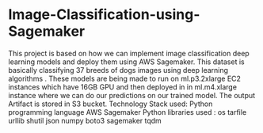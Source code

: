 # Image-Classification-using-Sagemaker
This project is based on how we can implement image classification deep learning models and deploy them using AWS Sagemaker. This dataset is basically classifying 37 breeds of dogs images using deep learning algorithms . These models are being made to run on ml.p3.2xlarge EC2 instances which have 16GB GPU and then deployed in in ml.m4.xlarge instance where we can do our predictions on our trained model. The output Artifact is stored in S3 bucket. Technology Stack used: Python programming language AWS Sagemaker Python libraries used : os tarfile urllib shutil json numpy boto3 sagemaker tqdm
